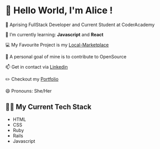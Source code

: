   # 👋 Hello World, I'm Alice ! 
  

<!--
**AliceMenzie/AliceMenzie** is a ✨ _special_ ✨ repository because its `README.md` (this file) appears on your GitHub profile.

Here are some ideas to get you started:

 🔭 I’m currently working on ...
 

 👯 I’m looking to collaborate on ...
 🤔 I’m looking for help with ...
 💬 Ask me about ...
 📫 How to reach me: ...
 😄 Pronouns: ...
 ⚡ Fun fact: ...

links [title](https://www.example.com)
-->

 💫 Aprising FullStack Developer and Current Student at CoderAcademy
 
 🌱 I’m currently learning: **Javascript** and **React**
 
 💻 My Favourite Project is my [Local-Marketplace](https://github.com/AliceMenzie/A2T2_marketplace)
 
 🥅 A personal goal of mine is to contribute to OpenSource 
 
 📫  Get in contact via [Linkedin]( www.linkedin.com/in/alice-menzie-b01011166)
 
 ✏️ Checkout my [Portfolio](https://suspicious-poincare-e71dea.netlify.app/) 
 
 😄 Pronouns: She/Her
 
 ## 👩‍💻 My Current Tech Stack 
 
 *  HTML
 *  CSS 
 *  Ruby
 *  Rails
 *  Javascript
